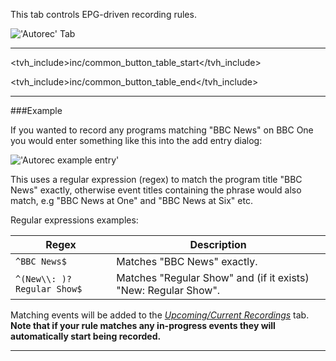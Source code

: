 This tab controls EPG-driven recording rules.

!['Autorec' Tab](static/img/doc/dvrautorec/tab.png)

---

<tvh_include>inc/common_button_table_start</tvh_include>

<tvh_include>inc/common_button_table_end</tvh_include>

---

###Example

If you wanted to record any programs matching "BBC News" on 
BBC One you would enter something like this into the add entry dialog: 

!['Autorec example entry'](static/img/doc/dvrautorec/add.png)

This uses a regular expression (regex) to match the program title 
"BBC News" exactly, otherwise event titles containing the phrase would 
also match, e.g "BBC News at One" and "BBC News at Six" etc.

Regular expressions examples:

Regex                             | Description
----------------------------------|------------
 `^BBC News$`                     | Matches "BBC News" exactly.
 `^(New\\: )?Regular Show$`       | Matches "Regular Show" and  (if it exists) "New: Regular Show".
 
Matching events will be added to the 
*[Upcoming/Current Recordings](class/dvrentry)* tab. 
**Note that if your rule matches any in-progress events they will 
automatically start being recorded.**

---
